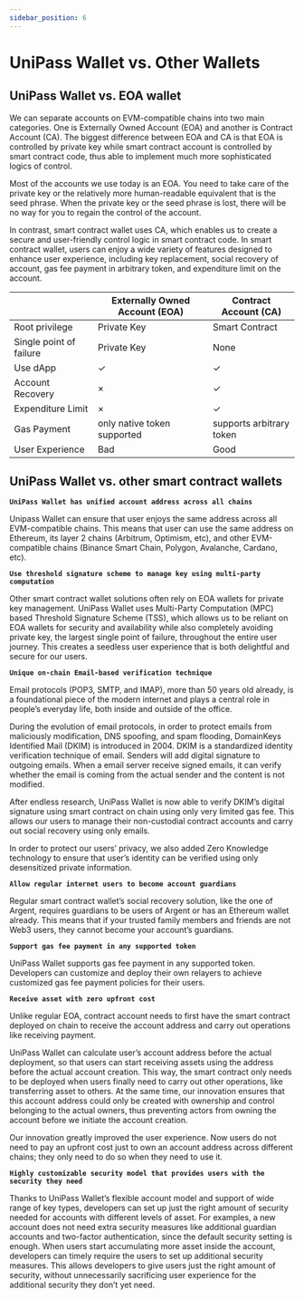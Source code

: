 ```yaml
---
sidebar_position: 6
---
```


# UniPass Wallet vs. Other Wallets

## UniPass Wallet vs. EOA wallet

We can separate accounts on EVM-compatible chains into two main categories. One is Externally Owned Account (EOA) and another is Contract Account (CA). The biggest difference between EOA and CA is that EOA is controlled by private key while smart contract account is controlled by smart contract code, thus able to implement much more sophisticated logics of control.

Most of the accounts we use today is an EOA. You need to take care of the private key or the relatively more human-readable equivalent that is the seed phrase. When the private key or the seed phrase is lost, there will be no way for you to regain the control of the account.

In contrast, smart contract wallet uses CA, which enables us to create a secure and user-friendly control logic in smart contract code. In smart contract wallet, users can enjoy a wide variety of features designed to enhance user experience, including key replacement, social recovery of account, gas fee payment in arbitrary token, and expenditure limit on the account.

|  | Externally Owned Account (EOA) | Contract Account (CA) |
| --- | --- | --- |
| Root privilege | Private Key | Smart Contract |
| Single point of failure | Private Key | None |
| Use dApp | ✓ | ✓ |
| Account Recovery | × | ✓ |
| Expenditure Limit | × | ✓ |
| Gas Payment | only native token supported | supports arbitrary token |
| User Experience | Bad | Good |

## UniPass Wallet vs. other smart contract wallets

**`UniPass Wallet has unified account address across all chains`**

Unipass Wallet can ensure that user enjoys the same address across all EVM-compatible chains. This means that user can use the same address on Ethereum, its layer 2 chains (Arbitrum, Optimism, etc), and other EVM-compatible chains (Binance Smart Chain, Polygon, Avalanche, Cardano, etc).

**`Use threshold signature scheme to manage key using multi-party computation`**

Other smart contract wallet solutions often rely on EOA wallets for private key management. UniPass Wallet uses Multi-Party Computation (MPC) based Threshold Signature Scheme (TSS), which allows us to be reliant on EOA wallets for security and availability while also completely avoiding private key, the largest single point of failure, throughout the entire user journey. This creates a seedless user experience that is both delightful and secure for our users.

**`Unique on-chain Email-based verification technique`**

Email protocols (POP3, SMTP, and IMAP), more than 50 years old already, is a foundational piece of the modern internet and plays a central role in people’s everyday life, both inside and outside of the office.

During the evolution of email protocols, in order to protect emails from  maliciously modification, DNS spoofing, and spam flooding, DomainKeys Identified Mail (DKIM) is introduced in 2004. DKIM is a standardized identity verification technique of email. Senders will add digital signature to outgoing emails. When a email server receive signed emails, it can verify whether the email is coming from the actual sender and the content is not modified.

After endless research, UniPass Wallet is now able to verify DKIM’s digital signature using smart contract on chain using only very limited gas fee. This allows our users to manage their non-custodial contract accounts and carry out social recovery using only emails.

In order to protect our users’ privacy, we also added Zero Knowledge technology to ensure that user’s identity can be verified using only desensitized private information.

**`Allow regular internet users to become account guardians`**

Regular smart contract wallet’s social recovery solution, like the one of Argent, requires guardians to be users of Argent or has an Ethereum wallet already. This means that if your trusted family members and friends are not Web3 users, they cannot become your account’s guardians.

**`Support gas fee payment in any supported token`**

UniPass Wallet supports gas fee payment in any supported token. Developers can customize and deploy their own relayers to achieve customized gas fee payment policies for their users.

**`Receive asset with zero upfront cost`**

Unlike regular EOA, contract account needs to first have the smart contract deployed on chain to receive the account address and carry out operations like receiving payment.

UniPass Wallet can calculate user’s account address before the actual deployment, so that users can start receiving assets using the address before the actual account creation. This way, the smart contract only needs to be deployed when users finally need to carry out other operations, like transferring asset to others. At the same time, our innovation ensures that this account address could only be created with ownership and control belonging to the actual owners, thus preventing actors from owning the account before we initiate the account creation.

Our innovation greatly improved the user experience. Now users do not need to pay an upfront cost just to own an account address across different chains; they only need to do so when they need to use it.

**`Highly customizable security model that provides users with the security they need`**

Thanks to UniPass Wallet’s flexible account model and support of wide range of key types, developers can set up just the right amount of security needed for accounts with different levels of asset. For examples, a new account does not need extra security measures like additional guardian accounts and two-factor authentication, since the default security setting is enough. When users start accumulating more asset inside the account, developers can timely require the users to set up additional security measures. This allows developers to give users just the right amount of security, without unnecessarily sacrificing user experience for the additional security they don’t yet need.